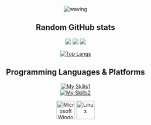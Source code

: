 <div align='center'>
  
![waving](https://capsule-render.vercel.app/api?type=waving&height=200&text=Hello,%20I'm%20Fares!&fontAlign=50&fontAlignY=40&color=timeGradient)
</div>

<div align="center">
  <h2> Random GitHub stats </h2>
  
  ![](https://raw.githubusercontent.com/FaresAtef1/github-profile-summary-cards/master/profile-summary-card-output/algolia/0-profile-details.svg)
  ![](https://raw.githubusercontent.com/FaresAtef1/github-profile-summary-cards/master/profile-summary-card-output/algolia/3-stats.svg)
  ![](https://raw.githubusercontent.com/FaresAtef1/github-profile-summary-cards/master/profile-summary-card-output/algolia/4-productive-time.svg)

  [![Top Langs](https://github-readme-stats.vercel.app/api/top-langs/?username=FaresAtef1&hide=html,css,xslt,makefile&langs_count=30&theme=tokyonight&bg_color=050F2C&layout=compact)](https://github.com/anuraghazra/github-readme-stats)
</div>

<div align='center'>
  <h2> Programming Languages & Platforms </h2>
  
  [![My Skills1](https://skillicons.dev/icons?i=cpp,c,cs,java,py,html,css,arduino)](https://skillicons.dev)  
  [![My Skills2](https://skillicons.dev/icons?i=git,github,mongodb,mysql)](https://skillicons.dev)
  
  <img src="https://edent.github.io/SuperTinyIcons/images/svg/windows.svg" width="50" title="Microsoft Windows" />
  <img src="https://edent.github.io/SuperTinyIcons/images/svg/linux.svg" width="50" title="Linux" />
</div>

<!--
**FaresAtef1/FaresAtef1** is a ✨ _special_ ✨ repository because its `README.md` (this file) appears on your GitHub profile.

Here are some ideas to get you started:

- 🔭 I’m currently working on ...
- 🌱 I’m currently learning ...
- 👯 I’m looking to collaborate on ...
- 🤔 I’m looking for help with ...
- 💬 Ask me about ...
- 📫 How to reach me: ...
- 😄 Pronouns: ...
- ⚡ Fun fact: ...
-->
